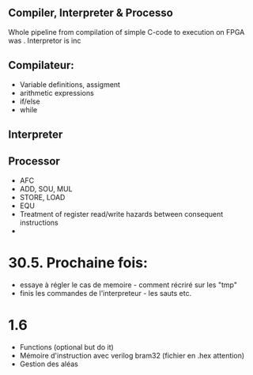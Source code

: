 ## Compiler, Interpreter & Processo
Whole pipeline from compilation of simple C-code to execution on FPGA was . Interpretor is inc

## Compilateur:
* Variable definitions, assigment
* arithmetic expressions
* if/else
* while

## Interpreter

## Processor
* AFC
* ADD, SOU, MUL
* STORE, LOAD
* EQU
* Treatment of register read/write hazards between consequent instructions
* 

# 30.5. Prochaine fois:

* essaye à régler le cas de memoire - comment récriré sur les "tmp"
* finis les commandes de l'interpreteur - les sauts etc.


# 1.6

- Functions (optional but do it)
- Mémoire d'instruction avec verilog bram32 (fichier en .hex attention)
- Gestion des aléas

